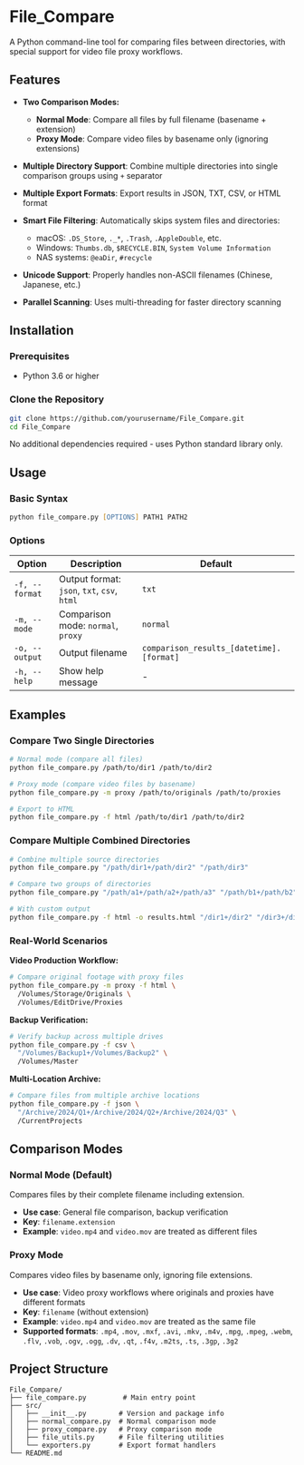 # File_Compare

A Python command-line tool for comparing files between directories, with special support for video file proxy workflows.

## Features

- **Two Comparison Modes:**
  - **Normal Mode**: Compare all files by full filename (basename + extension)
  - **Proxy Mode**: Compare video files by basename only (ignoring extensions)

- **Multiple Directory Support**: Combine multiple directories into single comparison groups using `+` separator

- **Multiple Export Formats**: Export results in JSON, TXT, CSV, or HTML format

- **Smart File Filtering**: Automatically skips system files and directories:
  - macOS: `.DS_Store`, `._*`, `.Trash`, `.AppleDouble`, etc.
  - Windows: `Thumbs.db`, `$RECYCLE.BIN`, `System Volume Information`
  - NAS systems: `@eaDir`, `#recycle`

- **Unicode Support**: Properly handles non-ASCII filenames (Chinese, Japanese, etc.)

- **Parallel Scanning**: Uses multi-threading for faster directory scanning

## Installation

### Prerequisites

- Python 3.6 or higher

### Clone the Repository

```zsh
git clone https://github.com/yourusername/File_Compare.git
cd File_Compare
```

No additional dependencies required - uses Python standard library only.

## Usage

### Basic Syntax

```zsh
python file_compare.py [OPTIONS] PATH1 PATH2
```

### Options

| Option | Description | Default |
|--------|-------------|---------|
| `-f, --format` | Output format: `json`, `txt`, `csv`, `html` | `txt` |
| `-m, --mode` | Comparison mode: `normal`, `proxy` | `normal` |
| `-o, --output` | Output filename | `comparison_results_[datetime].[format]` |
| `-h, --help` | Show help message | - |

## Examples

### Compare Two Single Directories

```zsh
# Normal mode (compare all files)
python file_compare.py /path/to/dir1 /path/to/dir2

# Proxy mode (compare video files by basename)
python file_compare.py -m proxy /path/to/originals /path/to/proxies

# Export to HTML
python file_compare.py -f html /path/to/dir1 /path/to/dir2
```

### Compare Multiple Combined Directories

```zsh
# Combine multiple source directories
python file_compare.py "/path/dir1+/path/dir2" "/path/dir3"

# Compare two groups of directories
python file_compare.py "/path/a1+/path/a2+/path/a3" "/path/b1+/path/b2"

# With custom output
python file_compare.py -f html -o results.html "/dir1+/dir2" "/dir3+/dir4"
```

### Real-World Scenarios

**Video Production Workflow:**
```zsh
# Compare original footage with proxy files
python file_compare.py -m proxy -f html \
  /Volumes/Storage/Originals \
  /Volumes/EditDrive/Proxies
```

**Backup Verification:**
```zsh
# Verify backup across multiple drives
python file_compare.py -f csv \
  "/Volumes/Backup1+/Volumes/Backup2" \
  /Volumes/Master
```

**Multi-Location Archive:**
```zsh
# Compare files from multiple archive locations
python file_compare.py -f json \
  "/Archive/2024/Q1+/Archive/2024/Q2+/Archive/2024/Q3" \
  /CurrentProjects
```

## Comparison Modes

### Normal Mode (Default)

Compares files by their complete filename including extension.

- **Use case**: General file comparison, backup verification
- **Key**: `filename.extension`
- **Example**: `video.mp4` and `video.mov` are treated as different files

### Proxy Mode

Compares video files by basename only, ignoring file extensions.

- **Use case**: Video proxy workflows where originals and proxies have different formats
- **Key**: `filename` (without extension)
- **Example**: `video.mp4` and `video.mov` are treated as the same file
- **Supported formats**: `.mp4`, `.mov`, `.mxf`, `.avi`, `.mkv`, `.m4v`, `.mpg`, `.mpeg`, `.webm`, `.flv`, `.vob`, `.ogv`, `.ogg`, `.dv`, `.qt`, `.f4v`, `.m2ts`, `.ts`, `.3gp`, `.3g2`

## Project Structure

```
File_Compare/
├── file_compare.py         # Main entry point
├── src/
│   ├── __init__.py        # Version and package info
│   ├── normal_compare.py  # Normal comparison mode
│   ├── proxy_compare.py   # Proxy comparison mode
│   ├── file_utils.py      # File filtering utilities
│   └── exporters.py       # Export format handlers
└── README.md
```
